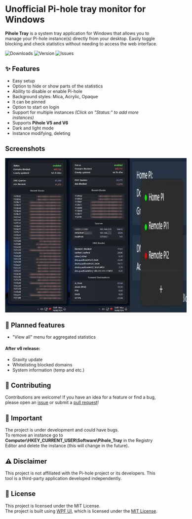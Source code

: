 # Unofficial Pi-hole tray monitor for Windows
**Pihole Tray** is a system tray application for Windows that allows you to manage your Pi-hole instance(s) directly from your desktop. Easily toggle blocking and check statistics without needing to access the web interface.

![Downloads](https://img.shields.io/github/downloads/PinchToDebug/Pihole-Tray/total)
![Version](https://img.shields.io/github/v/release/PinchToDebug/Pihole-Tray)
![Issues](https://img.shields.io/github/issues/PinchToDebug/Pihole-Tray)

## ✨ Features

- Easy setup
- Option to hide or show parts of the statistics
- Ability to disable or enable Pi-hole
- Background styles: Mica, Acrylic, Opaque
- It can be pinned
- Option to start on login
- Support for multiple instances *(Click on "Status:" to add more instances)*
- Supports **Pihole V5 and V6**
- Dark and light mode
- Instance modifying, deleting
  
## Screenshots

<div style="display: flex;">
 <img src="Screenshots/1.jpg" height="500">
<img src="Screenshots/2.jpg" height="500">
<img src="Screenshots/3.jpg">
</div>

## 🚀 Planned features
- "View all" menu for aggregated statistics
#### After v6 release:
- Gravity update
- Whitelisting blocked domains
- System information (temp and etc.)

## 🤝 Contributing
Contributions are welcome! If you have an idea for a feature or find a bug, please open an [issue](https://github.com/PinchToDebug/Pihole-Tray/issues) or submit a [pull request](https://github.com/PinchToDebug/Pihole-Tray/pulls)!


## 📝 Important
The project is under development and could have bugs.\
To remove an instance go to **Computer\HKEY_CURRENT_USER\Software\Pihole_Tray** in the Registry Editor and delete the instance (this will change in the future).

## ⚠️ Disclaimer

This project is not affiliated with the Pi-hole project or its developers. This tool is a third-party application developed independently.

## 📜 License

This project is licensed under the MIT License.<br>
The project is built using [WPF UI](https://github.com/lepoco/wpfui), which is licensed under the [MIT License](https://github.com/lepoco/wpfui/blob/main/LICENSE).
